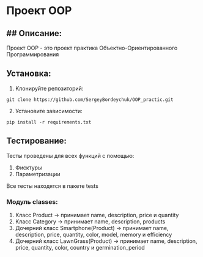 # Проект OOP

## ## Описание:

Проект OOP - это проект практика Объектно-Ориентированного Программирования

## Установка:

1. Клонируйте репозиторий:
```commandline
git clone https://github.com/SergeyBordeychuk/OOP_practic.git
```
2. Установите зависимости:
```commandline
pip install -r requirements.txt
```

## Тестирование:

Тесты проведены для всех функций с помощью:
1. Фисктуры
2. Параметризации

Все тесты находятся в пакете tests

### Модуль classes:
1. Класс Product -> принимает name, description, price и quantity
2. Класс Category -> принимает name, description, products
3. Дочерний класс Smartphone(Product) -> принимает name, description, price, quantity, color, model, memory и efficiency
4. Дочерний класс LawnGrass(Product) -> принимает name, description, price, quantity, color, country и germination_period